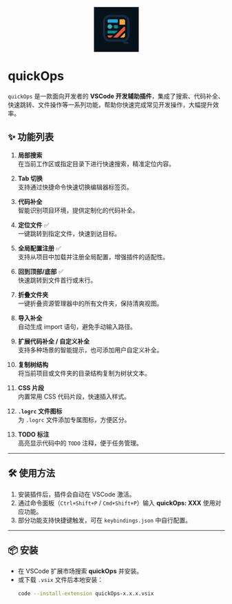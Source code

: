 

<img src="./icon.png" style="width:104px;height:104px;display: flex;margin: 0 auto;" />

# quickOps

`quickOps` 是一款面向开发者的 **VSCode 开发辅助插件**，集成了搜索、代码补全、快速跳转、文件操作等一系列功能，帮助你快速完成常见开发操作，大幅提升效率。

## ✨ 功能列表

1. **局部搜索**  
   在当前工作区或指定目录下进行快速搜索，精准定位内容。

2. **Tab 切换**  
   支持通过快捷命令快速切换编辑器标签页。

3. **代码补全**  
   智能识别项目环境，提供定制化的代码补全。

4. **定位文件** ✅  
   一键跳转到指定文件，快速到达目标。

5. **全局配置注册** ✅  
   支持从项目中加载并注册全局配置，增强插件的适配性。

6. **回到顶部/底部** ✅  
   快速跳转到文件首行或末行。

7. **折叠文件夹**  
   一键折叠资源管理器中的所有文件夹，保持清爽视图。

8. **导入补全**  
   自动生成 import 语句，避免手动输入路径。

9. **扩展代码补全 / 自定义补全**  
   支持多种场景的智能提示，也可添加用户自定义补全。

10. **复制树结构**  
    将当前项目或文件夹的目录结构复制为树状文本。

11. **CSS 片段**  
    内置常用 CSS 代码片段，快速插入样式。

12. **`.logrc` 文件图标**  
    为 `.logrc` 文件添加专属图标，方便区分。

13. **TODO 标注**  
    高亮显示代码中的 `TODO` 注释，便于任务管理。

---

## 🛠️ 使用方法

1. 安装插件后，插件会自动在 VSCode 激活。  
2. 通过命令面板（`Ctrl+Shift+P` / `Cmd+Shift+P`）输入 **quickOps: XXX** 使用对应功能。  
3. 部分功能支持快捷键触发，可在 `keybindings.json` 中自行配置。  

---

## 📦 安装

- 在 VSCode 扩展市场搜索 **quickOps** 并安装。  
- 或下载 `.vsix` 文件后本地安装：  
  ```bash
  code --install-extension quickOps-x.x.x.vsix
